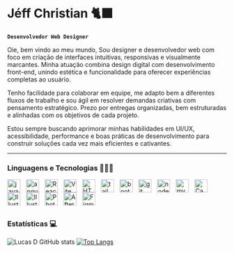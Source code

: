 # Jéff Christian 🐈‍⬛

**`Desenvolvedor Web Designer`**

Oie, bem vindo ao meu mundo, Sou designer e desenvolvedor web com foco em criação de interfaces intuitivas, responsivas e visualmente marcantes. Minha atuação combina design digital com desenvolvimento front-end, unindo estética e funcionalidade para oferecer experiências completas ao usuário.

Tenho facilidade para colaborar em equipe, me adapto bem a diferentes fluxos de trabalho e sou ágil em resolver demandas criativas com pensamento estratégico. Prezo por entregas organizadas, bem estruturadas e alinhadas com os objetivos de cada projeto.

Estou sempre buscando aprimorar minhas habilidades em UI/UX, acessibilidade, performance e boas práticas de desenvolvimento para construir soluções cada vez mais eficientes e cativantes.

---

### Linguagens e Tecnologias 🧑🏾‍💻

<img 
align= "left"
title= "javascript"
width="30px"
style="padding-right: 10;"
src="https://cdn.jsdelivr.net/gh/devicons/devicon@latest/icons/javascript/javascript-original.svg" />

<img 
align= "left"
title= "angular"
width="30px"
style="padding-right: 10;"
src="https://cdn.jsdelivr.net/gh/devicons/devicon@latest/icons/angular/angular-original-wordmark.svg" 
/>

<img 
align= "left"
title= "React"
width="30px"
style="padding-right: 10;"
src="https://cdn.jsdelivr.net/gh/devicons/devicon@latest/icons/react/react-original-wordmark.svg" />

<img 
align= "left"
title= "Vite"
width="30px"
style="padding-right: 10;"
src="https://cdn.jsdelivr.net/gh/devicons/devicon@latest/icons/vitejs/vitejs-original.svg" />

<img 
align= "left"
title= "HTML"
width="30px"
style="padding-right: 10;"
src="https://cdn.jsdelivr.net/gh/devicons/devicon@latest/icons/html5/html5-original-wordmark.svg" />

<img 
align= "left"
title= "tailwind css"
width="30px"
style="padding-right: 10;"
src="https://cdn.jsdelivr.net/gh/devicons/devicon@latest/icons/tailwindcss/tailwindcss-original-wordmark.svg" />

<img 
align= "left"
title= "bootstrap"
width="30px"
style="padding-right: 10;"
src="https://cdn.jsdelivr.net/gh/devicons/devicon@latest/icons/bootstrap/bootstrap-original-wordmark.svg" />

<img 
align= "left"
title= "git"
width="30px"
style="padding-right: 10;"
src="https://cdn.jsdelivr.net/gh/devicons/devicon@latest/icons/git/git-original-wordmark.svg" />

<img 
align= "left"
title= "nodejs"
width="30px"
style="padding-right: 10;"
src="https://cdn.jsdelivr.net/gh/devicons/devicon@latest/icons/nodejs/nodejs-original-wordmark.svg" />

<img 
align= "left"
title= "mysql"
width="30px"
style="padding-right: 10;"
src="https://cdn.jsdelivr.net/gh/devicons/devicon@latest/icons/mysql/mysql-original-wordmark.svg" />

<img 
align= "left"
title= "Canva"
width="30px"
style="padding-right: 10;"
src="https://cdn.jsdelivr.net/gh/devicons/devicon@latest/icons/canva/canva-original.svg" />

<img 
align= "left"
title= "Illustrator"
width="30px"
style="padding-right: 10;"
src="https://cdn.jsdelivr.net/gh/devicons/devicon@latest/icons/wordpress/wordpress-original.svg" />

<img 
align= "left"
title= "Illustrator"
width="30px"
style="padding-right: 10;"
src="https://cdn.jsdelivr.net/gh/devicons/devicon@latest/icons/illustrator/illustrator-plain.svg" />

<img 
align= "left"
title= "Photoshop"
width="30px"
style="padding-right: 10;"
src="https://cdn.jsdelivr.net/gh/devicons/devicon@latest/icons/photoshop/photoshop-original.svg" />

<img 
align= "left"
title= "After Effects"
width="30px"
style="padding-right: 10;"
src="https://cdn.jsdelivr.net/gh/devicons/devicon@latest/icons/aftereffects/aftereffects-original.svg" />

<img 
align= "left"
title= "Figma"
width="30px"
style="padding-right: 10;"
src="https://cdn.jsdelivr.net/gh/devicons/devicon@latest/icons/figma/figma-original.svg" />


<br/>
<br/>
<br/>
<br/>

### Estatísticas 💻

![Lucas D GitHub stats](https://github-readme-stats.vercel.app/api?username=Jeff-Christian&show_icons=true&theme=holi)     [![Top Langs](https://github-readme-stats.vercel.app/api/top-langs/?username=Jeff-Christian&theme=holi&layout=compact)](https://github.com/Durukar/github-readme-stats) 
